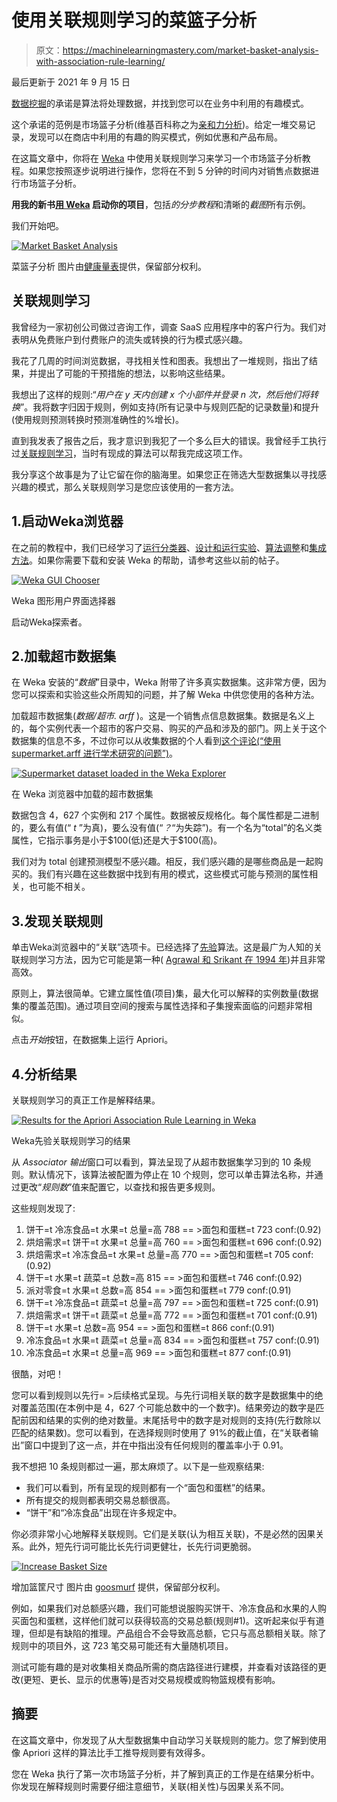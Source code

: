 # 使用关联规则学习的菜篮子分析

> 原文：<https://machinelearningmastery.com/market-basket-analysis-with-association-rule-learning/>

最后更新于 2021 年 9 月 15 日

[数据挖掘](https://machinelearningmastery.com/what-is-data-mining-and-kdd/ "What is Data Mining and KDD")的承诺是算法将处理数据，并找到您可以在业务中利用的有趣模式。

这个承诺的范例是市场篮子分析(维基百科称之为[亲和力分析](https://en.wikipedia.org/wiki/Market_basket_analysis))。给定一堆交易记录，发现可以在商店中利用的有趣的购买模式，例如优惠和产品布局。

在这篇文章中，你将在 [Weka](https://machinelearningmastery.com/what-is-the-weka-machine-learning-workbench/ "What is the Weka Machine Learning Workbench") 中使用关联规则学习来学习一个市场篮子分析教程。如果您按照逐步说明进行操作，您将在不到 5 分钟的时间内对销售点数据进行市场篮子分析。

**用我的新书[用 Weka](https://machinelearningmastery.com/machine-learning-mastery-weka/) 启动你的项目**，包括*的分步教程*和清晰的*截图*所有示例。

我们开始吧。

[![Market Basket Analysis](img/507d1273579513024742cb3e0164cfd0.png)](https://machinelearningmastery.com/wp-content/uploads/2014/03/market-basket-analysis.jpg)

菜篮子分析
图片由[健康量表](https://www.flickr.com/photos/healthgauge/9669593604/sizes/o/)提供，保留部分权利。

## 关联规则学习

我曾经为一家初创公司做过咨询工作，调查 SaaS 应用程序中的客户行为。我们对表明从免费账户到付费账户的流失或转换的行为模式感兴趣。

我花了几周的时间浏览数据，寻找相关性和图表。我想出了一堆规则，指出了结果，并提出了可能的干预措施的想法，以影响这些结果。

我想出了这样的规则:“*用户在 y 天内创建 x 个小部件并登录 n 次，然后他们将转换*”。我将数字归因于规则，例如支持(所有记录中与规则匹配的记录数量)和提升(使用规则预测转换时预测准确性的%增长)。

直到我发表了报告之后，我才意识到我犯了一个多么巨大的错误。我曾经手工执行过[关联规则学习](https://en.wikipedia.org/wiki/Association_rule_learning)，当时有现成的算法可以帮我完成这项工作。

我分享这个故事是为了让它留在你的脑海里。如果您正在筛选大型数据集以寻找感兴趣的模式，那么关联规则学习是您应该使用的一套方法。

## 1.启动Weka浏览器

在之前的教程中，我们已经学习了[运行分类器](https://machinelearningmastery.com/how-to-run-your-first-classifier-in-weka/ "How to Run Your First Classifier in Weka")、[设计和运行实验](https://machinelearningmastery.com/design-and-run-your-first-experiment-in-weka/ "Design and Run your First Experiment in Weka")、[算法调整](https://machinelearningmastery.com/how-to-tune-a-machine-learning-algorithm-in-weka/ "How to Tune a Machine Learning Algorithm in Weka")和[集成方法](https://machinelearningmastery.com/improve-machine-learning-results-with-boosting-bagging-and-blending-ensemble-methods-in-weka/ "Improve Machine Learning Results with Boosting, Bagging and Blending Ensemble Methods in Weka")。如果你需要下载和安装 Weka 的帮助，请参考这些以前的帖子。

[![Weka GUI Chooser](img/fba124929a0da99095d1a3de3149684b.png)](https://machinelearningmastery.com/wp-content/uploads/2014/02/weka-loader.png)

Weka 图形用户界面选择器

启动Weka探索者。

## 2.加载超市数据集

在 Weka 安装的“*数据*”目录中，Weka 附带了许多真实数据集。这非常方便，因为您可以探索和实验这些众所周知的问题，并了解 Weka 中供您使用的各种方法。

加载超市数据集(*数据/超市. arff* )。这是一个销售点信息数据集。数据是名义上的，每个实例代表一个超市的客户交易、购买的产品和涉及的部门。网上关于这个数据集的信息不多，不过你可以从收集数据的个人看到[这个评论(“使用 supermarket.arff 进行学术研究的问题”)](https://list.waikato.ac.nz/hyperkitty/list/wekalist@list.waikato.ac.nz/thread/M5Y6F2ZMYQFBWJTUHJNRHHRS27RWSNQL/)。

[![Supermarket dataset loaded in the Weka Explorer](img/ad5c5f216c74a93cee5264c4498cd2f4.png)](https://machinelearningmastery.com/wp-content/uploads/2014/03/Screen-Shot-2014-03-09-at-1.36.59-PM.png)

在 Weka 浏览器中加载的超市数据集

数据包含 4，627 个实例和 217 个属性。数据被反规格化。每个属性都是二进制的，要么有值(“ *t* ”为真)，要么没有值(“*？*“为失踪”)。有一个名为“total”的名义类属性，它指示事务是小于\$100(低)还是大于\$100(高)。

我们对为 total 创建预测模型不感兴趣。相反，我们感兴趣的是哪些商品是一起购买的。我们有兴趣在这些数据中找到有用的模式，这些模式可能与预测的属性相关，也可能不相关。

## 3.发现关联规则

单击Weka浏览器中的“关联”选项卡。已经选择了[先验](https://en.wikipedia.org/wiki/Apriori_algorithm)算法。这是最广为人知的关联规则学习方法，因为它可能是第一种( [Agrawal 和 Srikant 在 1994 年](http://rakesh.agrawal-family.com/papers/vldb94apriori.pdf))并且非常高效。

原则上，算法很简单。它建立属性值(项目)集，最大化可以解释的实例数量(数据集的覆盖范围)。通过项目空间的搜索与属性选择和子集搜索面临的问题非常相似。

点击*开始*按钮，在数据集上运行 Apriori。

## 4.分析结果

关联规则学习的真正工作是解释结果。

[![Results for the Apriori Association Rule Learning in Weka](img/cfd8321015f3559bf5ba4fa3e37566d5.png)](https://machinelearningmastery.com/wp-content/uploads/2014/03/Screen-Shot-2014-03-09-at-1.43.39-PM.png)

Weka先验关联规则学习的结果

从 *Associator 输出*窗口可以看到，算法呈现了从超市数据集学习到的 10 条规则。默认情况下，该算法被配置为停止在 10 个规则，您可以单击算法名称，并通过更改“*规则数*”值来配置它，以查找和报告更多规则。

这些规则发现了:

1.  饼干=t 冷冻食品=t 水果=t 总量=高 788 == >面包和蛋糕=t 723 conf:(0.92)
2.  烘焙需求=t 饼干=t 水果=t 总量=高 760 == >面包和蛋糕=t 696 conf:(0.92)
3.  烘焙需求=t 冷冻食品=t 水果=t 总量=高 770 == >面包和蛋糕=t 705 conf:(0.92)
4.  饼干=t 水果=t 蔬菜=t 总数=高 815 == >面包和蛋糕=t 746 conf:(0.92)
5.  派对零食=t 水果=t 总数=高 854 == >面包和蛋糕=t 779 conf:(0.91)
6.  饼干=t 冷冻食品=t 蔬菜=t 总量=高 797 == >面包和蛋糕=t 725 conf:(0.91)
7.  烘焙需求=t 饼干=t 蔬菜=t 总量=高 772 == >面包和蛋糕=t 701 conf:(0.91)
8.  饼干=t 水果=t 总数=高 954 == >面包和蛋糕=t 866 conf:(0.91)
9.  冷冻食品=t 水果=t 蔬菜=t 总量=高 834 == >面包和蛋糕=t 757 conf:(0.91)
10.  冷冻食品=t 水果=t 总量=高 969 == >面包和蛋糕=t 877 conf:(0.91)

很酷，对吧！

您可以看到规则以先行= >后续格式呈现。与先行词相关联的数字是数据集中的绝对覆盖范围(在本例中是 4，627 个可能总数中的一个数字)。结果旁边的数字是匹配前因和结果的实例的绝对数量。末尾括号中的数字是对规则的支持(先行数除以匹配的结果数)。您可以看到，在选择规则时使用了 91%的截止值，在“关联者输出”窗口中提到了这一点，并在中指出没有任何规则的覆盖率小于 0.91。

我不想把 10 条规则都过一遍，那太麻烦了。以下是一些观察结果:

*   我们可以看到，所有呈现的规则都有一个“面包和蛋糕”的结果。
*   所有提交的规则都表明交易总额很高。
*   “饼干”和“冷冻食品”出现在许多规定中。

你必须非常小心地解释关联规则。它们是关联(认为相互关联)，不是必然的因果关系。此外，短先行词可能比长先行词更健壮，长先行词更脆弱。

[![Increase Basket Size](img/df7147a9d97fea625682af420d99fab7.png)](https://machinelearningmastery.com/wp-content/uploads/2014/03/increase-basket-size.jpg)

增加篮筐尺寸
图片由 [goosmurf](https://www.flickr.com/photos/goosmurf/2488276329/sizes/l/) 提供，保留部分权利。

例如，如果我们对总额感兴趣，我们可能想说服购买饼干、冷冻食品和水果的人购买面包和蛋糕，这样他们就可以获得较高的交易总额(规则#1)。这听起来似乎有道理，但却是有缺陷的推理。产品组合不会导致高总额，它只与高总额相关联。除了规则中的项目外，这 723 笔交易可能还有大量随机项目。

测试可能有趣的是对收集相关商品所需的商店路径进行建模，并查看对该路径的更改(更短、更长、显示的优惠等)是否对交易规模或购物篮规模有影响。

## 摘要

在这篇文章中，你发现了从大型数据集中自动学习关联规则的能力。您了解到使用像 Apriori 这样的算法比手工推导规则要有效得多。

您在 Weka 执行了第一次市场篮子分析，并了解到真正的工作是在结果分析中。你发现在解释规则时需要仔细注意细节，关联(相关性)与因果关系不同。